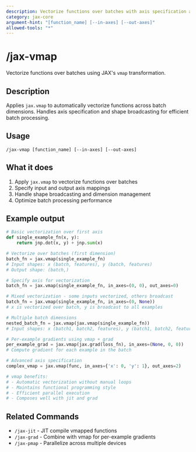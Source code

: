 ```yaml
---
description: Vectorize functions over batches with axis specification and shape broadcasting
category: jax-core
argument-hint: "[function_name] [--in-axes] [--out-axes]"
allowed-tools: "*"
---
```


# /jax-vmap

Vectorize functions over batches using JAX's `vmap` transformation.

## Description

Applies `jax.vmap` to automatically vectorize functions across batch dimensions. Handles axis specification and shape broadcasting for efficient batch processing.

## Usage

```
/jax-vmap [function_name] [--in-axes] [--out-axes]
```

## What it does

1. Apply `jax.vmap` to vectorize functions over batches
2. Specify input and output axis mappings
3. Handle shape broadcasting and dimension management
4. Optimize batch processing performance

## Example output

```python
# Basic vectorization over first axis
def single_example_fn(x, y):
    return jnp.dot(x, y) + jnp.sum(x)

# Vectorize over batches (first dimension)
batch_fn = jax.vmap(single_example_fn)
# Input shapes: x (batch, features), y (batch, features)
# Output shape: (batch,)

# Specify axis for vectorization
batch_fn = jax.vmap(single_example_fn, in_axes=(0, 0), out_axes=0)

# Mixed vectorization - some inputs vectorized, others broadcast
batch_fn = jax.vmap(single_example_fn, in_axes=(0, None))
# x is vectorized over batch, y is broadcast to all examples

# Multiple batch dimensions
nested_batch_fn = jax.vmap(jax.vmap(single_example_fn))
# Input shapes: x (batch1, batch2, features), y (batch1, batch2, features)

# Per-example gradients using vmap + grad
per_example_grad = jax.vmap(jax.grad(loss_fn), in_axes=(None, 0, 0))
# Compute gradient for each example in the batch

# Advanced axis specification
complex_vmap = jax.vmap(func, in_axes={'x': 0, 'y': 1}, out_axes=2)

# vmap benefits:
# - Automatic vectorization without manual loops
# - Maintains functional programming style
# - Efficient parallel execution
# - Composes well with jit and grad
```

## Related Commands

- `/jax-jit` - JIT compile vmapped functions
- `/jax-grad` - Combine with vmap for per-example gradients
- `/jax-pmap` - Parallelize across multiple devices